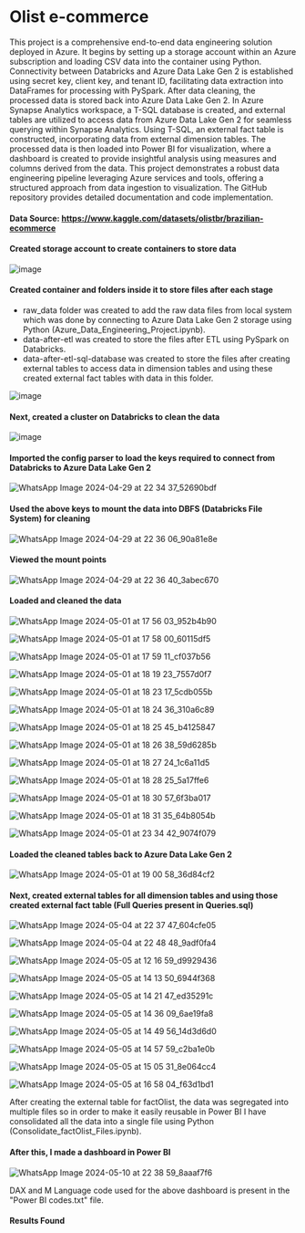 # Olist e-commerce

This project is a comprehensive end-to-end data engineering solution deployed in Azure. It begins by setting up a storage account within an Azure subscription and loading CSV data into the container using Python. Connectivity between Databricks and Azure Data Lake Gen 2 is established using secret key, client key, and tenant ID, facilitating data extraction into DataFrames for processing with PySpark. After data cleaning, the processed data is stored back into Azure Data Lake Gen 2. In Azure Synapse Analytics workspace, a T-SQL database is created, and external tables are utilized to access data from Azure Data Lake Gen 2 for seamless querying within Synapse Analytics. Using T-SQL, an external fact table is constructed, incorporating data from external dimension tables. The processed data is then loaded into Power BI for visualization, where a dashboard is created to provide insightful analysis using measures and columns derived from the data. This project demonstrates a robust data engineering pipeline leveraging Azure services and tools, offering a structured approach from data ingestion to visualization. The GitHub repository provides detailed documentation and code implementation.

#### Data Source: https://www.kaggle.com/datasets/olistbr/brazilian-ecommerce

#### Created storage account to create containers to store data

![image](https://github.com/Dhiraj0107/Olist_ecommerce/assets/118677714/bf13335b-4420-4187-9c65-e74e982bce0a)

#### Created container and folders inside it to store files after each stage

- raw_data folder was created to add the raw data files from local system which was done by connecting to Azure Data Lake Gen 2 storage using Python (Azure_Data_Engineering_Project.ipynb).
- data-after-etl was created to store the files after ETL using PySpark on Databricks.
- data-after-etl-sql-database was created to store the files after creating external tables to access data in dimension tables and using these created external fact tables with data in this folder.

![image](https://github.com/Dhiraj0107/Olist_ecommerce/assets/118677714/e8772eda-7300-42b1-b827-9d0a408b0be0)

#### Next, created a cluster on Databricks to clean the data

![image](https://github.com/Dhiraj0107/Olist_ecommerce/assets/118677714/d3bec02d-9a8e-40a9-9aed-8987925ed2e9)

#### Imported the config parser to load the keys required to connect from Databricks to Azure Data Lake Gen 2

![WhatsApp Image 2024-04-29 at 22 34 37_52690bdf](https://github.com/Dhiraj0107/Olist_ecommerce/assets/118677714/d3938c38-975e-4f5c-8d93-f2f630587951)

#### Used the above keys to mount the data into DBFS (Databricks File System) for cleaning

![WhatsApp Image 2024-04-29 at 22 36 06_90a81e8e](https://github.com/Dhiraj0107/Olist_ecommerce/assets/118677714/b49f347b-38bc-4d09-8948-a1852feec8b1)

#### Viewed the mount points

![WhatsApp Image 2024-04-29 at 22 36 40_3abec670](https://github.com/Dhiraj0107/Olist_ecommerce/assets/118677714/8ab062f2-dcf8-43a3-bb2e-66d3f50f6753)

#### Loaded and cleaned the data

![WhatsApp Image 2024-05-01 at 17 56 03_952b4b90](https://github.com/Dhiraj0107/Olist_ecommerce/assets/118677714/eaee9a74-7d0e-49e5-a8ae-04e4582a6aae)

![WhatsApp Image 2024-05-01 at 17 58 00_60115df5](https://github.com/Dhiraj0107/Olist_ecommerce/assets/118677714/83e99362-10b2-45f0-9aa6-794f3c753e65)

![WhatsApp Image 2024-05-01 at 17 59 11_cf037b56](https://github.com/Dhiraj0107/Olist_ecommerce/assets/118677714/e74a40d5-ac67-4259-9afc-830f35a642dd)

![WhatsApp Image 2024-05-01 at 18 19 23_7557d0f7](https://github.com/Dhiraj0107/Olist_ecommerce/assets/118677714/388fea18-331d-4bff-a767-152b02e36994)

![WhatsApp Image 2024-05-01 at 18 23 17_5cdb055b](https://github.com/Dhiraj0107/Olist_ecommerce/assets/118677714/7253b8f2-caaa-4cc2-88b0-b58d565c16a8)

![WhatsApp Image 2024-05-01 at 18 24 36_310a6c89](https://github.com/Dhiraj0107/Olist_ecommerce/assets/118677714/32de6005-44fe-453a-998e-749a5d618fd2)

![WhatsApp Image 2024-05-01 at 18 25 45_b4125847](https://github.com/Dhiraj0107/Olist_ecommerce/assets/118677714/6dc43bc6-4af0-4620-9d98-41e0f64af95d)

![WhatsApp Image 2024-05-01 at 18 26 38_59d6285b](https://github.com/Dhiraj0107/Olist_ecommerce/assets/118677714/b6e39c6a-642e-4a50-b7ce-ff317b7f0098)

![WhatsApp Image 2024-05-01 at 18 27 24_1c6a11d5](https://github.com/Dhiraj0107/Olist_ecommerce/assets/118677714/c6897a0c-b7fd-4412-8e75-aefd75fff543)

![WhatsApp Image 2024-05-01 at 18 28 25_5a17ffe6](https://github.com/Dhiraj0107/Olist_ecommerce/assets/118677714/c63f3640-59c4-4d93-aaea-153c886eba1c)

![WhatsApp Image 2024-05-01 at 18 30 57_6f3ba017](https://github.com/Dhiraj0107/Olist_ecommerce/assets/118677714/b6eb1738-94b9-4e0f-976c-3f450ede2aaa)

![WhatsApp Image 2024-05-01 at 18 31 35_64b8054b](https://github.com/Dhiraj0107/Olist_ecommerce/assets/118677714/28209087-40bf-49a5-ae42-f2f56f5db956)

![WhatsApp Image 2024-05-01 at 23 34 42_9074f079](https://github.com/Dhiraj0107/Olist_ecommerce/assets/118677714/abe24ec7-0183-43d1-a8c0-3513f36f7f9d)

#### Loaded the cleaned tables back to Azure Data Lake Gen 2

![WhatsApp Image 2024-05-01 at 19 00 58_36d84cf2](https://github.com/Dhiraj0107/Olist_ecommerce/assets/118677714/812ff48b-643a-40f0-a95f-e190637cf1f5)

#### Next, created external tables for all dimension tables and using those created external fact table (Full Queries present in Queries.sql)

![WhatsApp Image 2024-05-04 at 22 37 47_604cfe05](https://github.com/Dhiraj0107/Olist_ecommerce/assets/118677714/5a7b5aaa-bc15-40dd-a0c8-bddc246ba2ea)

![WhatsApp Image 2024-05-04 at 22 48 48_9adf0fa4](https://github.com/Dhiraj0107/Olist_ecommerce/assets/118677714/a916b960-15b0-42f0-8093-cf9fc191cc44)

![WhatsApp Image 2024-05-05 at 12 16 59_d9929436](https://github.com/Dhiraj0107/Olist_ecommerce/assets/118677714/5d9b08b3-9ced-4d2f-a771-bb30fc736fc6)

![WhatsApp Image 2024-05-05 at 14 13 50_6944f368](https://github.com/Dhiraj0107/Olist_ecommerce/assets/118677714/e9dd382a-afac-4c20-aac3-5140564c8246)

![WhatsApp Image 2024-05-05 at 14 21 47_ed35291c](https://github.com/Dhiraj0107/Olist_ecommerce/assets/118677714/9fda6d6d-f456-477f-8893-95460b48e5ea)

![WhatsApp Image 2024-05-05 at 14 36 09_6ae19fa8](https://github.com/Dhiraj0107/Olist_ecommerce/assets/118677714/8c47b551-bdea-4e45-8512-29730de4cb83)

![WhatsApp Image 2024-05-05 at 14 49 56_14d3d6d0](https://github.com/Dhiraj0107/Olist_ecommerce/assets/118677714/71993161-2b5d-463e-a5e3-9663ab75da5e)

![WhatsApp Image 2024-05-05 at 14 57 59_c2ba1e0b](https://github.com/Dhiraj0107/Olist_ecommerce/assets/118677714/3f54517c-a495-40c2-a1b9-eb737d530ddd)

![WhatsApp Image 2024-05-05 at 15 05 31_8e064cc4](https://github.com/Dhiraj0107/Olist_ecommerce/assets/118677714/2b66c1f9-a6ae-4266-88c4-37f2e215b0ad)

![WhatsApp Image 2024-05-05 at 16 58 04_f63d1bd1](https://github.com/Dhiraj0107/Olist_ecommerce/assets/118677714/6c053bde-99ae-450c-bed3-48e00021c12f)

After creating the external table for factOlist, the data was segregated into multiple files so in order to make it easily reusable in Power BI I have consolidated all the data into a single file using Python (Consolidate_factOlist_Files.ipynb).

#### After this, I made a dashboard in Power BI

![WhatsApp Image 2024-05-10 at 22 38 59_8aaaf7f6](https://github.com/Dhiraj0107/Olist_ecommerce/assets/118677714/bda30923-7e73-47bb-bbe7-bfa8de1ca547)

DAX and M Language code used for the above dashboard is present in the "Power BI codes.txt" file.

#### Results Found


